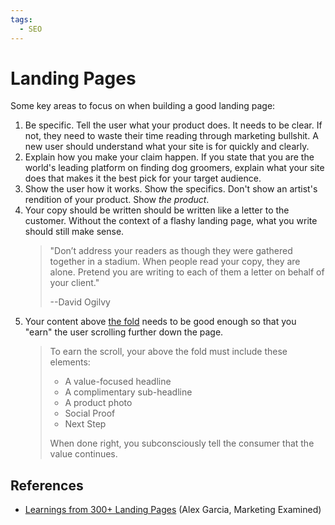 ```yaml
---
tags:
  - SEO
---
```


# Landing Pages

Some key areas to focus on when building a good landing page:

1. Be specific. Tell the user what your product does. It needs to be clear. If
   not, they need to waste their time reading through marketing bullshit. A new
   user should understand what your site is for quickly and clearly.
2. Explain how you make your claim happen. If you state that you are the world's
   leading platform on finding dog groomers, explain what your site does that
   makes it the best pick for your target audience.
3. Show the user how it works. Show the specifics. Don't show an artist's
   rendition of your product. Show _the product_.
4. Your copy should be written should be written like a letter to the customer.
   Without the context of a flashy landing page, what you write should still
   make sense.
   > "Don’t address your readers as though they were gathered together in a
   > stadium. When people read your copy, they are alone. Pretend you are
   > writing to each of them a letter on behalf of your client."
   >
   > --David Ogilvy
5. Your content above [the fold](/design/the-fold.md) needs to be good enough so
   that you "earn" the user scrolling further down the page.
   > To earn the scroll, your above the fold must include these elements:
   >
   > - A value-focused headline
   > - A complimentary sub-headline
   > - A product photo
   > - Social Proof
   > - Next Step
   >
   > When done right, you subconsciously tell the consumer that the value
   > continues.

## References

- [Learnings from 300+ Landing Pages](https://preview.mailerlite.com/o7t1b9j4f6)
  (Alex Garcia, Marketing Examined)
